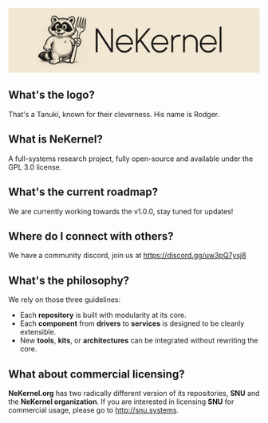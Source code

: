 ![Logo](../NEKERNEL_ORG.png)

## What's the logo?

That's a Tanuki, known for their cleverness. His name is Rodger.

## What is NeKernel?

A full-systems research project, fully open-source and available under the GPL 3.0 license.

## What's the current roadmap?

We are currently working towards the v1.0.0, stay tuned for updates!

## Where do I connect with others?

We have a community discord, join us at https://discord.gg/uw3pQ7ysj8

## What's the philosophy?

We rely on those three guidelines:

- Each **repository** is built with modularity at its core.  
- Each **component** from **drivers** to **services** is designed to be cleanly extensible.  
- New **tools**, **kits**, or **architectures** can be integrated without rewriting the core.

## What about commercial licensing?

**NeKernel.org** has two radically different version of its repositories, **SNU** and the **NeKernel organization**. If you are interested in licensing **SNU** for commercial usage, please go to http://snu.systems.
